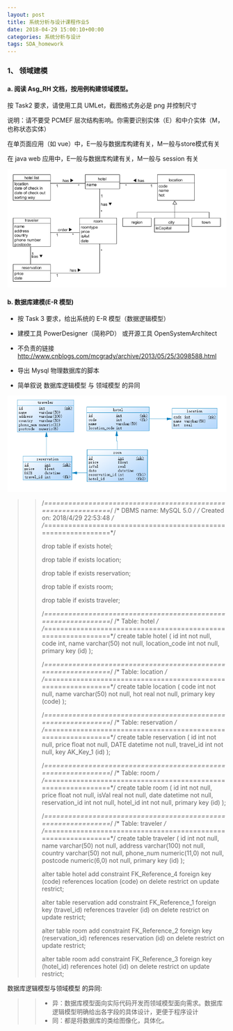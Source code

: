 ```yaml
---
layout: post
title: 系统分析与设计课程作业5
date: 2018-04-29 15:00:10+00:00
categories: 系统分析与设计
tags: SDA_homework
---
```


### 1、 领域建模

#### a. 阅读 Asg_RH 文档，按用例构建领域模型。 

按 Task2 要求，请使用工具 UMLet，截图格式务必是 png 并控制尺寸

说明：请不要受 PCMEF 层次结构影响。你需要识别实体（E）和中介实体（M，也称状态实体） 

在单页面应用（如 vue）中，E一般与数据库构建有关，M一般与store模式有关

在 java web 应用中，E一般与数据库构建有关，M一般与 session 有关

![hw5_2](../media/pic/hw5_2.png)


#### b. 数据库建模(E-R 模型)

- 按 Task 3 要求，给出系统的 E-R 模型（数据逻辑模型）

- 建模工具 PowerDesigner（简称PD） 或开源工具 OpenSystemArchitect

- 不负责的链接 http://www.cnblogs.com/mcgrady/archive/2013/05/25/3098588.html

- 导出 Mysql 物理数据库的脚本

- 简单叙说 数据库逻辑模型 与 领域模型 的异同

![hw5_3](../media/pic/hw5_3.png)

>>/*==============================================================*/
>>/* DBMS name:      MySQL 5.0                                    */
>>/* Created on:     2018/4/29 22:53:48                           */
>>/*==============================================================*/
>>
>>
>>drop table if exists hotel;
>>
>>drop table if exists location;
>>
>>drop table if exists reservation;
>>
>>drop table if exists room;
>>
>>drop table if exists traveler;
>>
>>/*==============================================================*/
>>/* Table: hotel                                                 */
>>/*==============================================================*/
>>create table hotel
>>(
>>   id                   int not null,
>>   code                 int,
>>   name                 varchar(50) not null,
>>   location_code        int not null,
>>   primary key (id)
>>);
>>
>>/*==============================================================*/
>>/* Table: location                                              */
>>/*==============================================================*/
>>create table location
>>(
>>   code                 int not null,
>>   name                 varchar(50) not null,
>>   hot                  real not null,
>>   primary key (code)
>>);
>>
>>/*==============================================================*/
>>/* Table: reservation                                           */
>>/*==============================================================*/
>>create table reservation
>>(
>>   id                   int not null,
>>   price                float not null,
>>   DATE                 datetime not null,
>>   travel_id            int not null,
>>   key AK_Key_1 (id)
>>);
>>
>>/*==============================================================*/
>>/* Table: room                                                  */
>>/*==============================================================*/
>>create table room
>>(
>>   id                   int not null,
>>   price                float not null,
>>   isVal                real not null,
>>   date                 datetime not null,
>>   reservation_id       int not null,
>>   hotel_id             int not null,
>>   primary key (id)
>>);
>>
>>/*==============================================================*/
>>/* Table: traveler                                              */
>>/*==============================================================*/
>>create table traveler
>>(
>>   id                   int not null,
>>   name                 varchar(50) not null,
>>   address              varchar(100) not null,
>>   country              varchar(50) not null,
>>   phone_num            numeric(11,0) not null,
>>   postcode             numeric(6,0) not null,
>>   primary key (id)
>>);
>>
>>alter table hotel add constraint FK_Reference_4 foreign key (code)
>>references location (code) on delete restrict on update restrict;
>>
>>alter table reservation add constraint FK_Reference_1 foreign key (travel_id)
>>references traveler (id) on delete restrict on update restrict;
>>
>>alter table room add constraint FK_Reference_2 foreign key (reservation_id)
>>references reservation (id) on delete restrict on update restrict;
>>
>>alter table room add constraint FK_Reference_3 foreign key (hotel_id)
>>references hotel (id) on delete restrict on update restrict;
>>

数据库逻辑模型与领域模型 的异同:

>> * 异：数据库模型面向实际代码开发而领域模型面向需求。数据库逻辑模型明确给出各字段的具体设计，更便于程序设计
>> * 同：都是将数据库的类给图像化，具体化。
